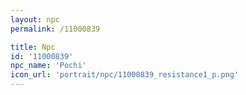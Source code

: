 ```yaml
---
layout: npc
permalink: /11000839

title: Npc
id: '11000839'
npc_name: 'Pochi'
icon_url: 'portrait/npc/11000839_resistance1_p.png'
---
```

